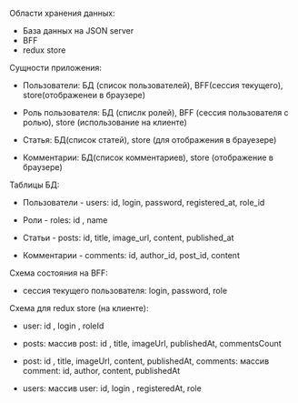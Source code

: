 Области хранения данных:

-   База данных на JSON server
-   BFF
-   redux store

Cущности приложения:

-   Пользователи: БД (список пользователей), BFF(сессия текущего), store(отображенеи в браузере)

-   Роль пользователя: БД (спислк ролей), BFF (сессия пользователя с ролью), store
    (использование на клиенте)

-   Статья: БД(список статей), store (для отображения в брауезере)

-   Комментарии: БД(список комментариев), store (отображение в браузере)

Таблицы БД:

-   Пользователи - users: id, login, password, registered_at, role_id

-   Роли - roles: id , name

-   Cтатьи - posts: id, title, image_url, content, published_at

-   Комментарии - comments: id, author_id, post_id, content

Cхема состояния на BFF:

-   cессия текущего пользователя: login, password, role

Cхема для redux store (на клиенте):

-   user: id , login , roleId

-   posts: массив post: id , title, imageUrl, publishedAt, commentsCount

-   post: id , title, imageUrl, content, publishedAt, comments: массив comment: id, author, content, publishedAt

-   users: массив user: id, login , registeredAt, role
